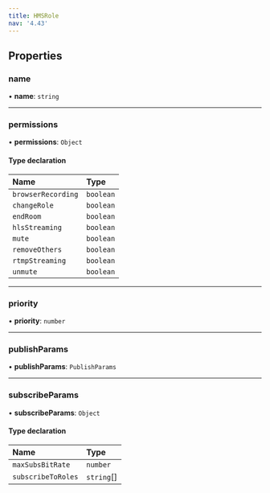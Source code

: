 ```yaml
---
title: HMSRole
nav: '4.43'
---
```


## Properties

### name

• **name**: `string`

---

### permissions

• **permissions**: `Object`

#### Type declaration

| Name               | Type      |
| :----------------- | :-------- |
| `browserRecording` | `boolean` |
| `changeRole`       | `boolean` |
| `endRoom`          | `boolean` |
| `hlsStreaming`     | `boolean` |
| `mute`             | `boolean` |
| `removeOthers`     | `boolean` |
| `rtmpStreaming`    | `boolean` |
| `unmute`           | `boolean` |

---

### priority

• **priority**: `number`

---

### publishParams

• **publishParams**: `PublishParams`

---

### subscribeParams

• **subscribeParams**: `Object`

#### Type declaration

| Name               | Type       |
| :----------------- | :--------- |
| `maxSubsBitRate`   | `number`   |
| `subscribeToRoles` | `string`[] |
